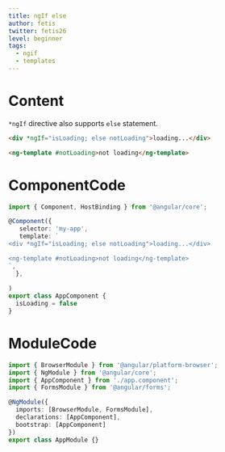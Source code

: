 ```yaml
---
title: ngIf else
author: fetis
twitter: fetis26
level: beginner
tags:
  - ngif
  - templates
---
```

# Content
`*ngIf` directive also supports `else` statement.

```html
<div *ngIf="isLoading; else notLoading">loading...</div>

<ng-template #notLoading>not loading</ng-template>
```

# ComponentCode
```typescript
import { Component, HostBinding } from '@angular/core';

@Component({
   selector: 'my-app', 
   template: `
<div *ngIf="isLoading; else notLoading">loading...</div>

<ng-template #notLoading>not loading</ng-template>
`,
  },
  
)
export class AppComponent {
  isLoading = false
}
```


# ModuleCode
```typescript
import { BrowserModule } from '@angular/platform-browser';
import { NgModule } from '@angular/core';
import { AppComponent } from './app.component';
import { FormsModule } from '@angular/forms';

@NgModule({
  imports: [BrowserModule, FormsModule],
  declarations: [AppComponent],
  bootstrap: [AppComponent]
})
export class AppModule {}
```
